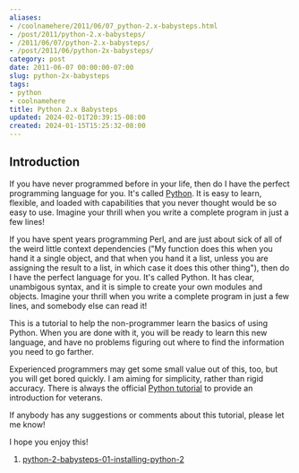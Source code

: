 ```yaml
---
aliases:
- /coolnamehere/2011/06/07_python-2.x-babysteps.html
- /post/2011/python-2.x-babysteps/
- /2011/06/07/python-2.x-babysteps/
- /post/2011/06/python-2x-babysteps/
category: post
date: 2011-06-07 00:00:00-07:00
slug: python-2x-babysteps
tags:
- python
- coolnamehere
title: Python 2.x Babysteps
updated: 2024-02-01T20:39:15-08:00
created: 2024-01-15T15:25:32-08:00
---
```


## Introduction

If you have never programmed before in your life, then do I have the perfect 
programming language for you. It's called [Python](../../../card/Python.md). It is easy to learn, 
flexible, and loaded with capabilities that you never thought would be so easy 
to use. Imagine your thrill when you write a complete program in just a few lines!

If you have spent years programming Perl, and are just about sick of all of the 
weird little context dependencies ("My function does this when you hand it a 
single object, and that when you hand it a list, unless you are assigning the 
result to a list, in which case it does this other thing"), then do I have the 
perfect language for you. It's called Python. It has clear, unambigous syntax, 
and it is simple to create your own modules and objects. Imagine your thrill 
when you write a complete program in just a few lines, and somebody else can 
read it!

This is a tutorial to help the non-programmer learn the basics of using 
Python. When you are done with it, you will be ready to learn this new 
language, and have no problems figuring out where to find the information you 
need to go farther.

Experienced programmers may get some small value out of this, too, but you will 
get bored quickly. I am aiming for simplicity, rather than rigid accuracy. 
There is always the official [Python tutorial](http://docs.python.org/tutorial) to provide an introduction for 
veterans.

If anybody has any suggestions or comments about this tutorial, please let me know!

I hope you enjoy this!

1. [python-2-babysteps-01-installing-python-2](python-2-babysteps-01-installing-python-2.md)
